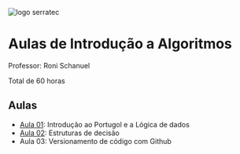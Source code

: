 
![logo serratec](https://media.discordapp.net/attachments/929069726372597815/1083182903707586710/image.png?width=486&height=135)


# Aulas de Introdução a Algoritmos

Professor: Roni Schanuel

Total de 60 horas

## Aulas

- [Aula 01](https://github.com/Arawns1/Introducao-a-Algoritmos/tree/main/Aula%2001): Introdução ao Portugol e a Lógica de dados
- [Aula 02](https://github.com/Arawns1/Introducao-a-Algoritmos/tree/main/Aula%2002): Estruturas de decisão
- Aula 03: Versionamento de código com Github
